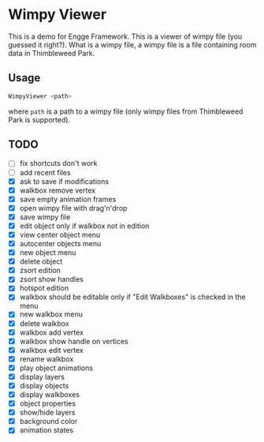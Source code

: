 # Wimpy Viewer

This is a demo for Engge Framework.
This is a viewer of wimpy file (you guessed it right?).
What is a wimpy file, a wimpy file is a file containing room data in Thimbleweed Park.

## Usage

```bash
WimpyViewer <path>
```
where `path` is a path to a wimpy file (only wimpy files from Thimbleweed Park is supported).

## TODO

* [ ] fix shortcuts don't work
* [ ] add recent files
* [x] ask to save if modifications
* [x] walkbox remove vertex
* [x] save empty animation frames
* [x] open wimpy file with drag'n'drop
* [x] save wimpy file
* [x] edit object only if walkbox not in edition
* [x] view center object menu
* [x] autocenter objects menu
* [x] new object menu
* [x] delete object
* [x] zsort edition
* [x] zsort show handles
* [x] hotspot edition
* [x] walkbox should be editable only if "Edit Walkboxes" is checked in the menu
* [x] new walkbox menu
* [x] delete walkbox
* [x] walkbox add vertex
* [x] walkbox show handle on vertices
* [x] walkbox edit vertex
* [x] rename walkbox
* [x] play object animations
* [x] display layers
* [x] display objects
* [x] display walkboxes
* [x] object properties
* [x] show/hide layers
* [x] background color
* [x] animation states
